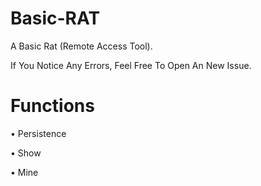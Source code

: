 # Basic-RAT
A Basic Rat (Remote Access Tool).

If You Notice Any Errors, Feel Free To Open An New Issue.

# Functions
• Persistence

• Show

• Mine
